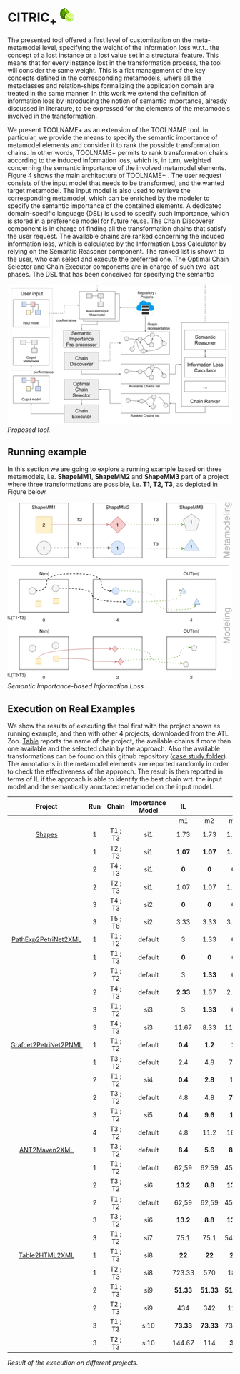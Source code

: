 # CITRIC<sub>+</sub> <img src="figures/22-lime-512.png" width=32 />

The presented tool offered a first level of customization on the meta-metamodel level, specifying the weight of the information loss w.r.t.. the concept of a lost instance or a lost value set in a structural feature. This means that for every instance lost in the transformation process, the tool will consider the same weight. This is a flat management of the key concepts defined in the corresponding metamodels, where all the metaclasses and relation-ships formalizing the application domain are treated in the same manner. In this work we extend the definition of information loss by introducing the notion of semantic importance, already discussed in literature, to be expressed for the elements of the metamodels involved in the transformation.

We present TOOLNAME+ as an extension of the TOOLNAME tool. In particular, we provide the means to specify the semantic importance of metamodel elements and consider it to rank the possible transformation chains. In other words, TOOLNAME+ permits to rank transformation chains according
to the induced information loss, which is, in turn, weighted concerning the semantic importance of the involved metamodel elements. Figure 4 shows the main architecture of TOOLNAME+ . The user request consists of the input model that needs to be transformed, and the wanted target metamodel. The input model is also used to retrieve the corresponding metamodel, which can be enriched by the modeler to specify the semantic importance of the contained elements. A dedicated domain-specific language (DSL) is used to specify such importance, which is stored in a preference model for future reuse. The Chain Discoverer component is in charge of finding all the transformation chains that satisfy the user request. The available chains are ranked concerning the induced information loss, which is calculated by the Information Loss Calculator by relying on the Semantic Reasoner component. The ranked list is shown to the user, who can select and execute the preferred one. The Optimal Chain Selector and Chain Executor components are in charge of such two last phases.
The DSL that has been conceived for specifying the semantic

![Proposed Tool](figures/approach.png)
 <em>Proposed tool.</em>
 
## Running example

In this section we are going to explore a running example based on three metamodels, i.e. __ShapeMM1__, __ShapeMM2__ and __ShapeMM3__ part of a project where three transformations are possible, i.e. __T1, T2, T3__, as depicted in Figure below.

![Running example](figures/ex2-new.png)
<em>Semantic Importance-based Information Loss.</em>

## Execution on Real Examples

We show the results of executing the tool first with the project shown as running example, and then with other 4 projects, downloaded from the ATL Zoo.
[Table](#table1) reports the name of the project, the available chains if more than one available and the selected chain by the approach. Also the available transformations can be found on this github repository ([case study folder](tool/case_study)). The annotations in the metamodel elements are reported randomly in order to check the effectiveness of the approach.
The result is then reported in terms of IL if the approach is able to identify the best chain wrt. the input model and the semantically annotated metamodel on the input model.



|         Project         | Run |   Chain   | Importance Model |   IL   |       |       |
|:-----------------------:|:---:|:---------:|:----------------:|:------:|:-----:|:-----:|
|                         |     |           |                  |   m1   |   m2  |   m3  |
|[Shapes](wiki/shape.md)         |  1  |  T1 ; T3  |        si1       |  1.73  |  1.73 |  1.73 |
|                         |  1   |  T2 ; T3  |        si1       |  **1.07**  |  **1.07** |  **1.07** |
|                         |  2  |  T4 ; T3  |        si1       |   **0**   |   **0**   |   **0**   |
|                         |   2  |  T2 ; T3  |        si1       |  1.07  |  1.07 |  1.07 |
|                         |  3  |  T4 ; T3  |        si2       |    **0**   |   **0**   |   **0**   |
|                         |  3   |  T5 ; T6  |        si2       |  3.33  |  3.33 |  3.33 |
|   [PathExp2PetriNet2XML](wiki/path.md)  |  1  |  T1 ; T2  |      default     |    3   |  1.33 |   **0**   |
|                         |   1  |  T1 ; T3  |      default     |    **0**   |   **0**   |   0   |
|                         |  2  |  T1 ; T2  |      default     |    3   |  **1.33** |  **0**  |
|                         |  2   |  T4 ; T3  |      default     |  **2.33**  |  1.67 |  2.33 |
|                         |  3  |  T1 ; T2  |        si3       |    3   |  **1.33** |   **0**   |
|                         |  3   |  T4 ; T3  |        si3       |  11.67 |  8.33 | 11.67 |
|  [Grafcet2PetriNet2PNML](wiki/grafcet.md)  |  1  |  T1 ; T2  |      default     |   **0.4**  |  **1.2**  |   **2**   |
|                         |   1  |  T3 ; T2  |      default     |   2.4  |  4.8  |  7.2  |
|                         |  2  |  T1 ; T2  |        si4       |   **0.4**  |  **2.8**  |   16  |
|                         |  2   |  T3 ; T2  |      default     |   4.8  |  4.8  |  **7.2**  |
|                         |  3  |  T1 ; T2  |        si5       |   **0.4**  |  **9.6**  |   **16**  |
|                         |  4   |  T3 ; T2  |      default     |   4.8  |  11.2 |  16.8 |
|      [ANT2Maven2XML](wiki/ant.md)      |  1  |  T3 ; T2  |      default     |   **8.4**  |  **5.6**  |  **8.4**  |
|                         |   1  |  T1 ; T2  |      default     |  62,59 | 62.59 | 45.52 |
|                         |  2  |  T3 ; T2  |        si6       |  **13.2**  |  **8.8**  |  **13.2** |
|                         |  2   |  T1 ; T2  |      default     |  62,59 | 62,59 | 45,52 |
|                         |  3  |  T3 ; T2  |        si6       |  **13.2**  |  **8.8**  |  **13.2** |
|                         |  3   |  T1 ; T2  |        si7       |  75.1  |  75.1 | 54.62 |
|      [Table2HTML2XML](wiki/table.md)     |  1  |  T1 ; T3  |        si8       |   **22**   |   **22**  |   **22**  |
|                         |   1  |  T2 ; T3  |        si8       | 723.33 |  570  |  185  |
|                         |  2  |  T1 ; T3  |        si9       |  **51.33** | **51.33** | **51.33** |
|                         |  2   |  T2 ; T3  |        si9       |   434  |  342  |  111  |
|                         |  3  |  T1 ; T3  |       si10       | **73.33** | **73.33** | 73.33 |
|                         |  3   | T2 ; T3 |       si10       | 144.67 |  114  |   **37**  |

<em>Result of the execution on different projects.</em>
